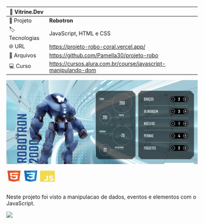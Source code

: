 | 🚀 Vitrine.Dev | | 
| -------------  | --- |
| 📌 Projeto | **Robotron**
| :label: Tecnologias | JavaScript, HTML e CSS
| :globe_with_meridians: URL | https://projeto-robo-coral.vercel.app/
| :file_folder: Arquivos |  https://github.com/Pamella30/projeto-robo
| :computer: Curso | https://cursos.alura.com.br/course/javascript-manipulando-dom

<!-- Inserir imagem com a #vitrinedev ao final do link -->
![](https://raw.githubusercontent.com/Pamella30/projeto-robo/main/robo.png#vitrinedev)

<div style="display: inline_block">
  <img align="center" alt="Rafa-HTML" height="30" width="40" src="https://raw.githubusercontent.com/devicons/devicon/master/icons/html5/html5-original.svg">
  <img align="center" alt="Rafa-CSS" height="30" width="40" src="https://raw.githubusercontent.com/devicons/devicon/master/icons/css3/css3-original.svg">
  <img align="center" alt="Rafa-Js" height="30" width="40" src="https://raw.githubusercontent.com/devicons/devicon/master/icons/javascript/javascript-plain.svg">
<div><br>

  Neste projeto foi visto a manipulacao de dados, eventos e elementos com o JavaScript.
  
<div>
    <a href="https://www.linkedin.com/in/pamella-oliveira-cruz" target="_blank"><img src="https://img.shields.io/badge/-LinkedIn-%230077B5?style=for-the-badge&logo=linkedin&logoColor=white" target="_blank"></a> 
<div>


